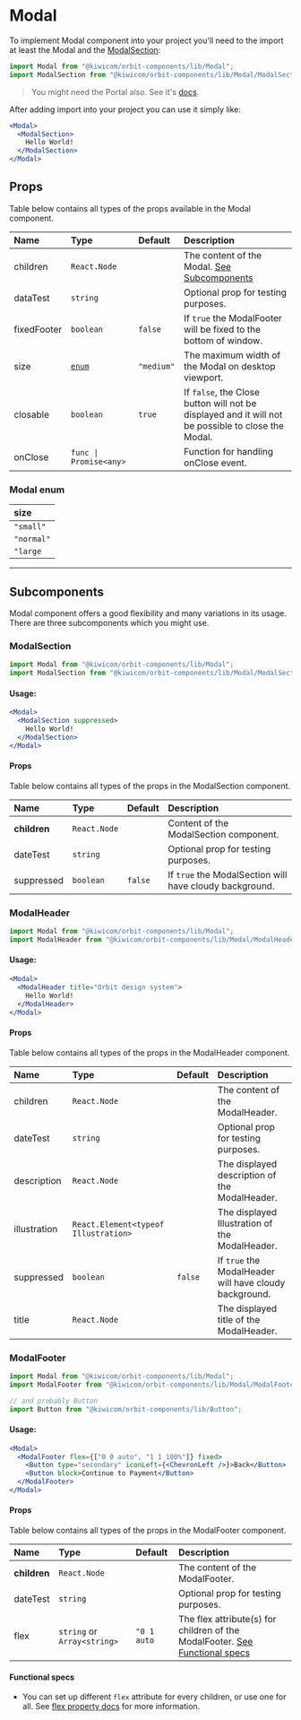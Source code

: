 # Modal
To implement Modal component into your project you'll need to the import at least the Modal and the [ModalSection](#modalsection):
```jsx
import Modal from "@kiwicom/orbit-components/lib/Modal";
import ModalSection from "@kiwicom/orbit-components/lib/Modal/ModalSection";
```

> You might need the Portal also. See it's [docs](../Portal).

After adding import into your project you can use it simply like:
```jsx
<Modal>
  <ModalSection>
    Hello World!
  </ModalSection>
</Modal>
```
## Props
Table below contains all types of the props available in the Modal component.

| Name          | Type                    | Default         | Description                      |
| :------------ | :---------------------- | :-------------- | :------------------------------- |
| children      | `React.Node`            |                 | The content of the Modal. [See Subcomponents](#sub-components)
| dataTest      | `string`                |                 | Optional prop for testing purposes.
| fixedFooter   | `boolean`               | `false`         | If `true` the ModalFooter will be fixed to the bottom of window.
| size          | [`enum`](#modalenum)    | `"medium"`      | The maximum width of the Modal on desktop viewport.
| closable      | `boolean`               | `true`          | If `false`, the Close button will not be displayed and it will not be possible to close the Modal.
| onClose       | `func \| Promise<any>`  |                 | Function for handling onClose event.

### Modal enum

| size          |
| :------------ |
| `"small"`     |
| `"normal"`    |
| `"large`      |

---

## Subcomponents
Modal component offers a good flexibility and many variations in its usage. There are three subcomponents which you might use.

### ModalSection
```jsx
import Modal from "@kiwicom/orbit-components/lib/Modal";
import ModalSection from "@kiwicom/orbit-components/lib/Modal/ModalSection";
```
#### Usage:
```jsx
<Modal>
  <ModalSection suppressed>
    Hello World!
  </ModalSection>
</Modal>
```

#### Props
Table below contains all types of the props in the ModalSection component.

| Name          | Type                  | Default         | Description                      |
| :------------ | :---------------------| :-------------- | :------------------------------- |
| **children**  | `React.Node`          |                 | Content of the ModalSection component.
| dateTest      | `string`              |                 | Optional prop for testing purposes.
| suppressed    | `boolean`             | `false`         | If `true` the ModalSection will have cloudy background.

### ModalHeader
```jsx
import Modal from "@kiwicom/orbit-components/lib/Modal";
import ModalHeader from "@kiwicom/orbit-components/lib/Modal/ModalHeader";
```
#### Usage:
```jsx
<Modal>
  <ModalHeader title="Orbit design system">
    Hello World!
  </ModalHeader>
</Modal>
```

#### Props
Table below contains all types of the props in the ModalHeader component.

| Name          | Type                                  | Default         | Description                      |
| :------------ | :------------------------------------ | :-------------- | :------------------------------- |
| children      | `React.Node`                          |                 | The content of the ModalHeader.
| dateTest      | `string`                              |                 | Optional prop for testing purposes.
| description   | `React.Node`                          |                 | The displayed description of the ModalHeader.
| illustration  | `React.Element<typeof Illustration>`  |                 | The displayed Illustration of the ModalHeader.
| suppressed    | `boolean`                             | `false`         | If `true` the ModalHeader will have cloudy background.
| title         | `React.Node`                          |                 | The displayed title of the ModalHeader.

### ModalFooter
```jsx
import Modal from "@kiwicom/orbit-components/lib/Modal";
import ModalFooter from "@kiwicom/orbit-components/lib/Modal/ModalFooter";

// and probably Button
import Button from "@kiwicom/orbit-components/lib/Button";

```
#### Usage:
```jsx
<Modal>
  <ModalFooter flex={["0 0 auto", "1 1 100%"]} fixed>
    <Button type="secondary" iconLeft={<ChevronLeft />}>Back</Button>
    <Button block>Continue to Payment</Button>
  </ModalFooter>
</Modal>
```

#### Props
Table below contains all types of the props in the ModalFooter component.

| Name          | Type                        | Default         | Description                      |
| :------------ | :-------------------------- | :-------------- | :------------------------------- |
| **children**  | `React.Node`                |                 | The content of the ModalFooter.
| dateTest      | `string`                    |                 | Optional prop for testing purposes.
| flex          | `string` or `Array<string>` | `"0 1 auto`     | The flex attribute(s) for children of the ModalFooter. [See Functional specs](#functional-specs)

#### Functional specs
* You can set up different `flex` attribute for every children, or use one for all. See [flex property docs](https://www.w3schools.com/cssref/css3_pr_flex.asp) for more information.
